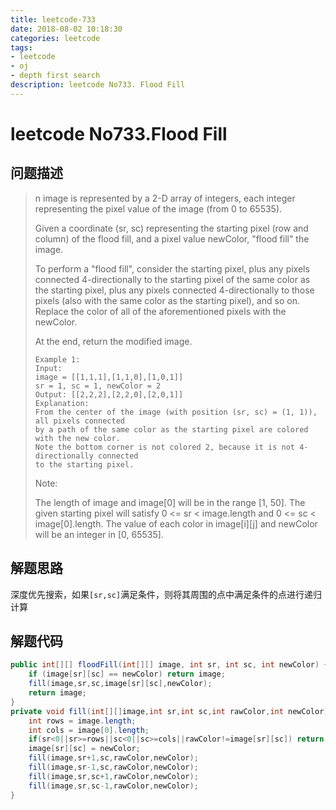 ```yaml
---
title: leetcode-733
date: 2018-08-02 10:18:30
categories: leetcode
tags: 
- leetcode
- oj
- depth first search
description: leetcode No733. Flood Fill
---
```

# leetcode No733.Flood Fill

## 问题描述

>n image is represented by a 2-D array of integers, each integer representing the pixel value of the image (from 0 to 65535).
>
>Given a coordinate (sr, sc) representing the starting pixel (row and column) of the flood fill, and a pixel value newColor, "flood fill" the image.
>
>To perform a "flood fill", consider the starting pixel, plus any pixels connected 4-directionally to the starting pixel of the same color as the starting pixel, plus any pixels connected 4-directionally to those pixels (also with the same color as the starting pixel), and so on. Replace the color of all of the aforementioned pixels with the newColor.
>
>At the end, return the modified image.
>```text
>Example 1:
>Input: 
>image = [[1,1,1],[1,1,0],[1,0,1]]
>sr = 1, sc = 1, newColor = 2
>Output: [[2,2,2],[2,2,0],[2,0,1]]
>Explanation: 
>From the center of the image (with position (sr, sc) = (1, 1)), all pixels connected 
>by a path of the same color as the starting pixel are colored with the new color.
>Note the bottom corner is not colored 2, because it is not 4-directionally connected
>to the starting pixel.
>```
>Note:
>
>The length of image and image[0] will be in the range [1, 50].
>The given starting pixel will satisfy 0 <= sr < image.length and 0 <= sc < image[0].length.
>The value of each color in image[i][j] and newColor will be an integer in [0, 65535].

## 解题思路

深度优先搜索，如果`[sr,sc]`满足条件，则将其周围的点中满足条件的点进行递归计算

## 解题代码

```java
public int[][] floodFill(int[][] image, int sr, int sc, int newColor) {
    if (image[sr][sc] == newColor) return image;
    fill(image,sr,sc,image[sr][sc],newColor);
    return image;
}
private void fill(int[][]image,int sr,int sc,int rawColor,int newColor){
    int rows = image.length;
    int cols = image[0].length;
    if(sr<0||sr>=rows||sc<0||sc>=cols||rawColor!=image[sr][sc]) return ;
    image[sr][sc] = newColor;
    fill(image,sr+1,sc,rawColor,newColor);        
    fill(image,sr-1,sc,rawColor,newColor);
    fill(image,sr,sc+1,rawColor,newColor);
    fill(image,sr,sc-1,rawColor,newColor); 
}
```